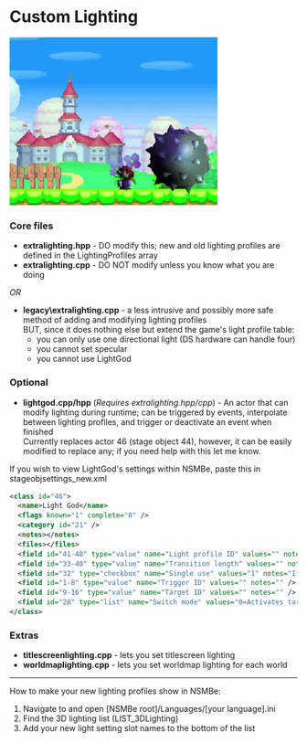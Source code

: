# Custom Lighting

![Alt Text](image.gif)

### Core files
* **extralighting.hpp** - DO modify this; new and old lighting profiles are defined in the LightingProfiles array
* **extralighting.cpp** - DO NOT modify unless you know what you are doing

*OR*
* **legacy\extralighting.cpp** - a less intrusive and possibly more safe method of adding and modifying lighting profiles\
BUT, since it does nothing else but extend the game's light profile table:
	- you can only use one directional light (DS hardware can handle four)
	- you cannot set specular
	- you cannot use LightGod

### Optional
* **lightgod.cpp/hpp** (*Requires extralighting.hpp/cpp*) - An actor that can modify lighting during runtime; can be triggered by events, interpolate between lighting profiles, and trigger or deactivate an event when finished\
Currently replaces actor 46 (stage object 44), however, it can be easily modified to replace any; if you need help with this let me know.

If you wish to view LightGod's settings within NSMBe, paste this in stageobjsettings_new.xml
```xml
<class id="46">
  <name>Light God</name>
  <flags known="1" complete="0" />
  <category id="21" />
  <notes></notes>
  <files></files>
  <field id="41-48" type="value" name="Light profile ID" values="" notes="Light profile to switch to" />
  <field id="33-40" type="value" name="Transition length" values="" notes="Time it takes to switch light profiles (frames*5)" />
  <field id="32" type="checkbox" name="Single use" values="1" notes="If set actor is destroyed after being triggered once" />
  <field id="1-8" type="value" name="Trigger ID" values="" notes="" />
  <field id="9-16" type="value" name="Target ID" values="" notes="" />
  <field id="28" type="list" name="Switch mode" values="0=Activates target,1=Deactivates target" notes="If a target ID is set" />
</class>
```

### Extras
* **titlescreenlighting.cpp** - lets you set titlescreen lighting
* **worldmaplighting.cpp** - lets you set worldmap lighting for each world

---

How to make your new lighting profiles show in NSMBe: 
1. Navigate to and open [NSMBe root]/Languages/[your language].ini
2. Find the 3D lighting list (LIST_3DLighting)
3. Add your new light setting slot names to the bottom of the list
